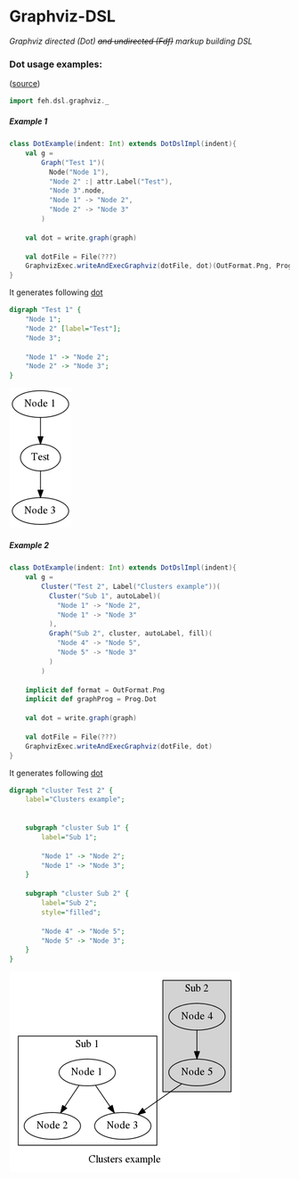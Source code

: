 Graphviz-DSL
========================
_Graphviz directed (Dot) ~~and undirected (Fdf)~~ markup building DSL_


### Dot usage examples:
([source](src/test/scala/example/DotExamples.scala))

```scala
import feh.dsl.graphviz._
```

##### Example 1
```scala
class DotExample(indent: Int) extends DotDslImpl(indent){
    val g =
        Graph("Test 1")(
          Node("Node 1"),
          "Node 2" :| attr.Label("Test"),
          "Node 3".node,
          "Node 1" -> "Node 2",
          "Node 2" -> "Node 3"
        )

    val dot = write.graph(graph)

    val dotFile = File(???)
    GraphvizExec.writeAndExecGraphviz(dotFile, dot)(OutFormat.Png, Prog.Dot)
}
```
It generates following [dot](examples/example-1.dot)
```dot
digraph "Test 1" {
    "Node 1";
    "Node 2" [label="Test"];
    "Node 3";

    "Node 1" -> "Node 2";
    "Node 2" -> "Node 3";
}
```

![example-1](examples/example-1.png)

##### Example 2
```scala
class DotExample(indent: Int) extends DotDslImpl(indent){
    val g =
        Cluster("Test 2", Label("Clusters example"))(
          Cluster("Sub 1", autoLabel)(
            "Node 1" -> "Node 2",
            "Node 1" -> "Node 3"
          ),
          Graph("Sub 2", cluster, autoLabel, fill)(
            "Node 4" -> "Node 5",
            "Node 5" -> "Node 3"
          )
        )

    implicit def format = OutFormat.Png
    implicit def graphProg = Prog.Dot

    val dot = write.graph(graph)

    val dotFile = File(???)
    GraphvizExec.writeAndExecGraphviz(dotFile, dot)
}
```
It generates following [dot](examples/example-2.dot)
```dot
digraph "cluster Test 2" {
    label="Clusters example";


    subgraph "cluster Sub 1" {
        label="Sub 1";

        "Node 1" -> "Node 2";
        "Node 1" -> "Node 3";
    }

    subgraph "cluster Sub 2" {
        label="Sub 2";
        style="filled";

        "Node 4" -> "Node 5";
        "Node 5" -> "Node 3";
    }
}

```

![example-1](examples/example-2.png)